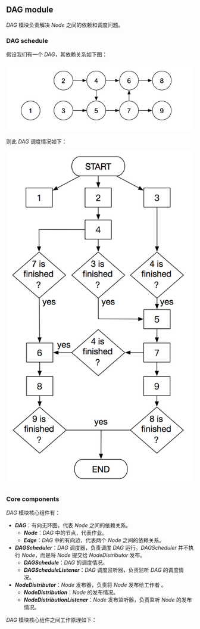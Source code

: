 ## DAG module

*DAG* 模块负责解决 *Node* 之间的依赖和调度问题。

### DAG schedule

假设我们有一个 *DAG*，其依赖关系如下图：

![dag](images/dag.png)

则此 *DAG* 调度情况如下：

![dag-schedule](images/dag-schedule.png)

### Core components

*DAG* 模块核心组件有：

- ***DAG***：有向无环图，代表 *Node* 之间的依赖关系。
  - ***Node***：*DAG* 中的节点，代表作业。
  - ***Edge***：*DAG* 中的有向边，代表两个 *Node* 之间的依赖关系。
- ***DAGScheduler***：*DAG* 调度器，负责调度 *DAG* 运行。*DAGScheduler* 并不执行 *Node*，而是将 *Node* 提交给 *NodeDistributor* 发布。
  - ***DAGSchedule***：*DAG* 的调度情况。
  - ***DAGScheduleListener***：*DAG* 调度监听器，负责监听 *DAG* 的调度情况。
- ***NodeDistributor***：*Node* 发布器，负责将 *Node* 发布给工作者 。
  - ***NodeDistribution***：*Node* 的发布情况。
  - ***NodeDistributionListener***：*Node* 发布监听器，负责监听 *Node* 的发布情况。

*DAG* 模块核心组件之间工作原理如下：